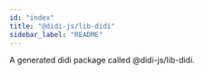 ```yaml
---
id: "index"
title: "@didi-js/lib-didi"
sidebar_label: "README"
---
```


A generated didi package called @didi-js/lib-didi.
